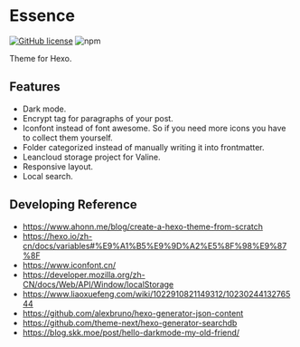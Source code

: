 # Essence

[![GitHub license](https://img.shields.io/github/license/sshwy/hexo-theme-essence)](https://github.com/sshwy/hexo-theme-essence) ![npm](https://img.shields.io/npm/v/hexo-theme-essence)

Theme for Hexo.

## Features

- Dark mode.
- Encrypt tag for paragraphs of your post.
- Iconfont instead of font awesome. So if you need more icons you have to collect them yourself.
- Folder categorized instead of manually writing it into frontmatter.
- Leancloud storage project for Valine.
- Responsive layout.
- Local search.

## Developing Reference

- https://www.ahonn.me/blog/create-a-hexo-theme-from-scratch
- https://hexo.io/zh-cn/docs/variables#%E9%A1%B5%E9%9D%A2%E5%8F%98%E9%87%8F
- https://www.iconfont.cn/
- https://developer.mozilla.org/zh-CN/docs/Web/API/Window/localStorage
- https://www.liaoxuefeng.com/wiki/1022910821149312/1023024413276544
- https://github.com/alexbruno/hexo-generator-json-content
- https://github.com/theme-next/hexo-generator-searchdb
- https://blog.skk.moe/post/hello-darkmode-my-old-friend/
